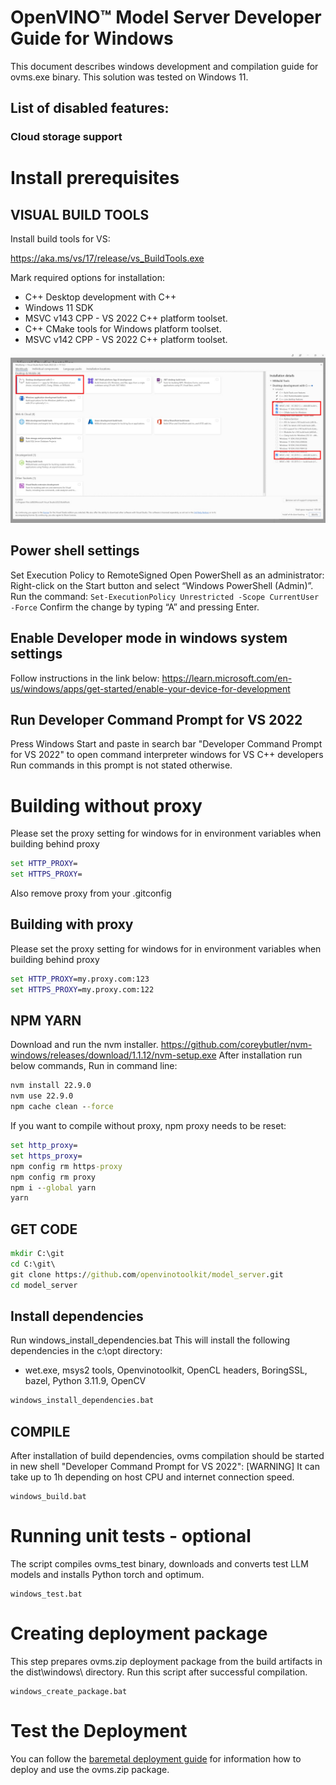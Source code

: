 # OpenVINO&trade; Model Server Developer Guide for Windows
This document describes windows development and compilation guide for ovms.exe binary.
This solution was tested on Windows 11.

## List of disabled features:
### Cloud storage support

# Install prerequisites

## VISUAL BUILD TOOLS
Install build tools for VS:

https://aka.ms/vs/17/release/vs_BuildTools.exe

Mark required options for installation:
- C++ Desktop development with C++
- Windows 11 SDK
- MSVC v143 CPP - VS 2022 C++ platform toolset.
- C++ CMake tools for Windows platform toolset.
- MSVC v142 CPP - VS 2022 C++ platform toolset.

![Build Tools options](build_tools.jpg)

## Power shell settings
Set Execution Policy to RemoteSigned
Open PowerShell as an administrator: Right-click on the Start button and select “Windows PowerShell (Admin)”.
Run the command:
```Set-ExecutionPolicy Unrestricted -Scope CurrentUser -Force```
Confirm the change by typing “A” and pressing Enter.

## Enable Developer mode in windows system settings
Follow instructions in the link below:
https://learn.microsoft.com/en-us/windows/apps/get-started/enable-your-device-for-development

## Run Developer Command Prompt for VS 2022
Press Windows Start and paste in search bar "Developer Command Prompt for VS 2022" to open command interpreter windows for VS C++ developers
Run commands in this prompt is not stated otherwise.

# Building without proxy
Please set the proxy setting for windows for in environment variables when building behind proxy
```bat
set HTTP_PROXY=
set HTTPS_PROXY=
```
Also remove proxy from your .gitconfig

## Building with proxy
Please set the proxy setting for windows for in environment variables when building behind proxy
```bat
set HTTP_PROXY=my.proxy.com:123
set HTTPS_PROXY=my.proxy.com:122
```

## NPM YARN
Download and run the nvm installer.
https://github.com/coreybutler/nvm-windows/releases/download/1.1.12/nvm-setup.exe
After installation run below commands,
Run in command line:
```bat
nvm install 22.9.0
nvm use 22.9.0
npm cache clean --force
```

If you want to compile without proxy, npm proxy needs to be reset:
```bat
set http_proxy=
set https_proxy=
npm config rm https-proxy
npm config rm proxy
npm i --global yarn
yarn
```

## GET CODE
```bat
mkdir C:\git
cd C:\git\
git clone https://github.com/openvinotoolkit/model_server.git
cd model_server
```

## Install dependencies
Run windows_install_dependencies.bat
This will install the following dependencies in the c:\opt directory:
- wet.exe, msys2 tools, Openvinotoolkit, OpenCL headers, BoringSSL, bazel, Python 3.11.9, OpenCV
```bat
windows_install_dependencies.bat
```

## COMPILE

After installation of build dependencies, ovms compilation should be started in new shell "Developer Command Prompt for VS 2022":
[WARNING] It can take up to 1h depending on host CPU and internet connection speed.
```
windows_build.bat
```

# Running unit tests - optional
The script compiles ovms_test binary, downloads and converts test LLM models and installs Python torch and optimum.
```
windows_test.bat
```

# Creating deployment package
This step prepares ovms.zip deployment package from the build artifacts in the dist\windows\ directory. Run this script after successful compilation.
```
windows_create_package.bat
```

# Test the Deployment
You can follow the [baremetal deployment guide](deploying_server_baremetal.md) for information how to deploy and use the ovms.zip package.

